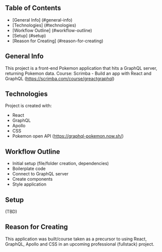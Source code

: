 ## Table of Contents
 - [General Info] (#general-info)
 - [Technologies] (#technologies)
 - [Workflow Outline] (#workflow-outline)
 - [Setup] (#setup)
 - [Reason for Creating] (#reason-for-creating)

## General Info
This project is a front-end Pokemon application that hits a GraphQL server, returning Pokemon data.
Course: Scrimba - Build an app with React and GraphQL (https://scrimba.com/course/greactgraphql)

## Technologies
Project is created with:
* React
* GraphQL
* Apollo
* CSS
* Pokemon open API (https://graphql-pokemon.now.sh/)

## Workflow Outline
* Initial setup (file/folder creation, dependencies)
* Boilerplate code
* Connect to GraphQL server
* Create components
* Style application

## Setup
(TBD)

## Reason for Creating
This application was built/course taken as a precursor to using React, GraphQL, Apollo and CSS in an upcoming
professional (fullstack) project.